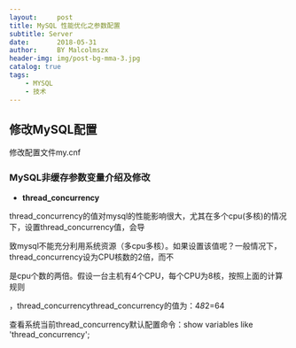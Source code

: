 ```yaml
---
layout:     post
title: MySQL 性能优化之参数配置
subtitle: Server
date:       2018-05-31
author:     BY Malcolmszx
header-img: img/post-bg-mma-3.jpg
catalog: true
tags:
    - MYSQL
    - 技术
---
```


## 修改MySQL配置

修改配置文件my.cnf

### MySQL非缓存参数变量介绍及修改

- **thread_concurrency**

thread_concurrency的值对mysql的性能影响很大，尤其在多个cpu(多核)的情况下，设置thread_concurrency值，会导

致mysql不能充分利用系统资源（多cpu多核）。如果设置该值呢？一般情况下，thread_concurrency设为CPU核数的2倍，而不

是cpu个数的两倍。假设一台主机有4个CPU，每个CPU为8核，按照上面的计算规则

，thread_concurrencythread_concurrency的值为：4*8*2=64

查看系统当前thread_concurrency默认配置命令：show variables like 'thread_concurrency';
